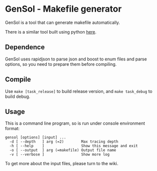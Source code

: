 # GenSol - Makefile generator
GenSol is a tool that can generate makefile automatically.

There is a similar tool built using python [here](https://github.com/neko-para/gensol).

## Dependence
GenSol uses rapidjson to parse json and boost to enum files and parse options,
so you need to prepare them before compiling.

## Compile
Use `make [task_release]` to build release version, and `make task_debug` to build debug.

## Usage
This is a command line program, so is run under console environment
format:
```plain-text
gensol [options] [input] ...
  -d [ --depth   ] arg (=2)        Max tracing depth
  -h [ --help    ]                 Show this message and exit
  -o [ --output  ] arg (=makefile) Output file name
  -v [ --verbose ]                 Show more log
```

To get more about the input files, please turn to the wiki.
